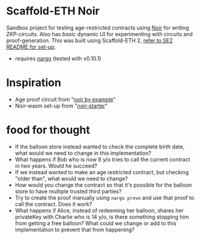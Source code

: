 # Scaffold-ETH Noir

Sandbox project for testing age-restricted contracts using [Noir](https://noir-lang.org/) for writing ZKP-circuits. Also has *basic* dynamic UI for experimenting with circuits and proof-generation. This was built using Scaffold-ETH 2, [refer to SE2 README for set-up](https://github.com/scaffold-eth/scaffold-eth-2#readme).

* requires [nargo](https://noir-lang.org/dev/getting_started/nargo_installation) (tested with v0.10.1)

# Inspiration
- Age proof circuit from "[noir by example](https://noir-by-example.org/gadgets/zk-age-verification/)"
- Noir-wasm set-up from "[noir-starter](https://github.com/noir-lang/noir-starter)"

# food for thought
- If the balloon store instead wanted to check the complete birth date, what would we need to change in this implementation?
- What happens if Bob who is now 8 y/o tries to call the current contract in two years. Would he succeed?
- If we instead wanted to make an age restricted contract, but checking "older than", what would we need to change?
- How would you change the contract so that it's possible for the balloon store to have multiple trusted third parties?
- Try to create the proof manually using `nargo prove` and use that proof to call the contract. Does it work?
- What happens if Alice, instead of redeeming her balloon, shares her privateKey with Charlie who is 14 y/o, is there something stopping him from getting a free balloon? What could we change or add to this implementation to prevent that from happening?
